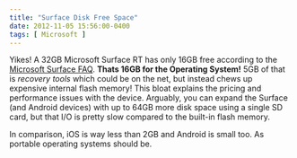 ```yaml
---
title: "Surface Disk Free Space"
date: 2012-11-05 15:56:00-0400
tags: [ Microsoft ]
---
```


Yikes! A 32GB Microsoft Surface RT has only 16GB free according to the [Microsoft Surface FAQ](http://www.microsoft.com/Surface/en-US/support/surface-with-windows-RT/files-folders-and-online-storage/surface-disk-space-faq). **Thats 16GB for the Operating System!** 5GB of that is *recovery tools* which could be on the net, but instead chews up expensive internal flash memory! This bloat explains the pricing and performance issues with the device. Arguably, you can expand the Surface (and Android devices) with up to 64GB more disk space using a single SD card, but that I/O is pretty slow compared to the built-in flash memory.

In comparison, iOS is way less than 2GB and Android is small too. As portable operating systems should be.
